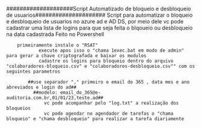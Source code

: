 ####################Script Automatizado de bloqueio e desbloqueio de usuarios#####################
				Script para automatizar o bloqueio e desbloqueio de usuarios no azure ad e AD DS, por meio dele vc pode cadastrar uma lista de logins para que seja feita o blqoueio ou desbloqueio na data cadastrada
        Feito no Powershell
        
        
        
        
        primeiramente instale o "RSAT"
				execute apos isso o "chama 1exec.bat em modo de admin" para gerar a chave criptografada e baixar os modulos
				cadastre os logins para bloqueio dentro do arquivo "colaboradores-bloqueio.csv" e "colaboradores-desbloqueio.csv"" com os seguintes parametros 
				
	      	##use separador "," primeiro o email do 365 , data mes e ano abreviados e login do ad##
		      ##modelo: email_do_365@e-auditoria.com.br,01/01/23,teste.ad##
				  vc pode acompanhar pelo "log.txt" a realização dos bloqueios
				  vc pode agendar no agendador de tarefas o "chama bloqueio" e "chama desbloqueio" para realizar a tarefa diariamente
